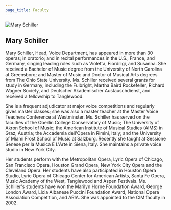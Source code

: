 ```yaml
---
page_title: Faculty
---
```


![Mary Schiller](/img/mary-schiller.png)

## Mary Schiller

Mary Schiller, Head, Voice Department, has appeared in more than 30 operas; in oratorio; and in recital performances in the U.S., France, and Germany, singing leading roles such as Violetta, Fiordiligi, and Susanna. She received a Bachelor of Music degree from the University of North Carolina at Greensboro; and Master of Music and Doctor of Musical Arts degrees from The Ohio State University. Ms. Schiller received several grants for study in Germany, including the Fulbright, Martha Baird Rockefeller, Richard Wagner Society, and Deutscher Akademischer Austauschdienst, and received a fellowship to Tanglewood.
 
She is a frequent adjudicator at major voice competitions and regularly gives master classes; she was also a master teacher at the Master Voice Teachers Conference at Westminster. Ms. Schiller has served on the faculties of the Oberlin College Conservatory of Music; The University of Akron School of Music; the American Institute of Musical Studies (AIMS) in Graz, Austria; the Accademia dell'Opera in Rimini, Italy; and the University of Miami Frost School of Music at Salzburg. Recently she taught at Sessione Senese per la Musica E L'Arte in Siena, Italy. She maintains a private voice studio in New York City.
 
Her students perform with the Metropolitan Opera, Lyric Opera of Chicago, San Francisco Opera, Houston Grand Opera, New York City Opera and the Cleveland Opera. Her students have also participated in Houston Opera Studio, Lyric Opera of Chicago Center for American Artists, Santa Fe Opera, Music Academy of the West, Tanglewood and Aspen Festivals. Ms. Schiller's students have won the Marilyn Horne Foundation Award, George London Award, Licia Albanese Puccini Foundation Award, National Opera Association Competition, and ARIA.
She was appointed to the CIM faculty in 2002.
